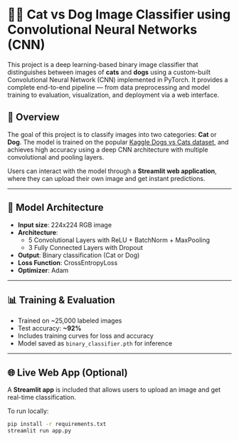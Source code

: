 # 🐶🐱 Cat vs Dog Image Classifier using Convolutional Neural Networks (CNN)

This project is a deep learning-based binary image classifier that distinguishes between images of **cats** and **dogs** using a custom-built Convolutional Neural Network (CNN) implemented in PyTorch. It provides a complete end-to-end pipeline — from data preprocessing and model training to evaluation, visualization, and deployment via a web interface.

## 📌 Overview

The goal of this project is to classify images into two categories: **Cat** or **Dog**. The model is trained on the popular [Kaggle Dogs vs Cats dataset](https://www.kaggle.com/c/dogs-vs-cats/data), and achieves high accuracy using a deep CNN architecture with multiple convolutional and pooling layers.

Users can interact with the model through a **Streamlit web application**, where they can upload their own image and get instant predictions.

---

## 🧠 Model Architecture

- **Input size**: 224x224 RGB image  
- **Architecture**:  
  - 5 Convolutional Layers with ReLU + BatchNorm + MaxPooling  
  - 3 Fully Connected Layers with Dropout  
- **Output**: Binary classification (Cat or Dog)  
- **Loss Function**: CrossEntropyLoss  
- **Optimizer**: Adam

---

## 📊 Training & Evaluation

- Trained on ~25,000 labeled images  
- Test accuracy: **~92%**  
- Includes training curves for loss and accuracy  
- Model saved as `binary_classifier.pth` for inference

---

## 🌐 Live Web App (Optional)

A **Streamlit app** is included that allows users to upload an image and get real-time classification.

To run locally:
```bash
pip install -r requirements.txt
streamlit run app.py
